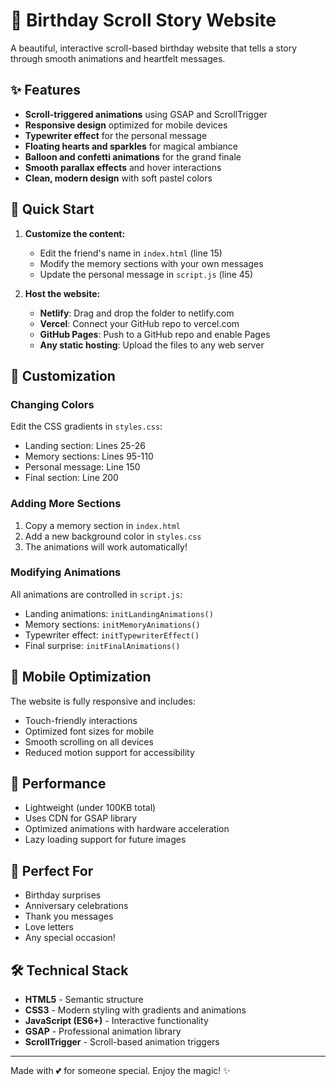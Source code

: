 # 🎉 Birthday Scroll Story Website

A beautiful, interactive scroll-based birthday website that tells a story through smooth animations and heartfelt messages.

## ✨ Features

- **Scroll-triggered animations** using GSAP and ScrollTrigger
- **Responsive design** optimized for mobile devices
- **Typewriter effect** for the personal message
- **Floating hearts and sparkles** for magical ambiance
- **Balloon and confetti animations** for the grand finale
- **Smooth parallax effects** and hover interactions
- **Clean, modern design** with soft pastel colors

## 🚀 Quick Start

1. **Customize the content:**
   - Edit the friend's name in `index.html` (line 15)
   - Modify the memory sections with your own messages
   - Update the personal message in `script.js` (line 45)

2. **Host the website:**
   - **Netlify**: Drag and drop the folder to netlify.com
   - **Vercel**: Connect your GitHub repo to vercel.com
   - **GitHub Pages**: Push to a GitHub repo and enable Pages
   - **Any static hosting**: Upload the files to any web server

## 🎨 Customization

### Changing Colors
Edit the CSS gradients in `styles.css`:
- Landing section: Lines 25-26
- Memory sections: Lines 95-110
- Personal message: Line 150
- Final section: Line 200

### Adding More Sections
1. Copy a memory section in `index.html`
2. Add a new background color in `styles.css`
3. The animations will work automatically!

### Modifying Animations
All animations are controlled in `script.js`:
- Landing animations: `initLandingAnimations()`
- Memory sections: `initMemoryAnimations()`
- Typewriter effect: `initTypewriterEffect()`
- Final surprise: `initFinalAnimations()`

## 📱 Mobile Optimization

The website is fully responsive and includes:
- Touch-friendly interactions
- Optimized font sizes for mobile
- Smooth scrolling on all devices
- Reduced motion support for accessibility

## 🎯 Performance

- Lightweight (under 100KB total)
- Uses CDN for GSAP library
- Optimized animations with hardware acceleration
- Lazy loading support for future images

## 💝 Perfect For

- Birthday surprises
- Anniversary celebrations
- Thank you messages
- Love letters
- Any special occasion!

## 🛠️ Technical Stack

- **HTML5** - Semantic structure
- **CSS3** - Modern styling with gradients and animations
- **JavaScript (ES6+)** - Interactive functionality
- **GSAP** - Professional animation library
- **ScrollTrigger** - Scroll-based animation triggers

---

Made with 💕 for someone special. Enjoy the magic! ✨